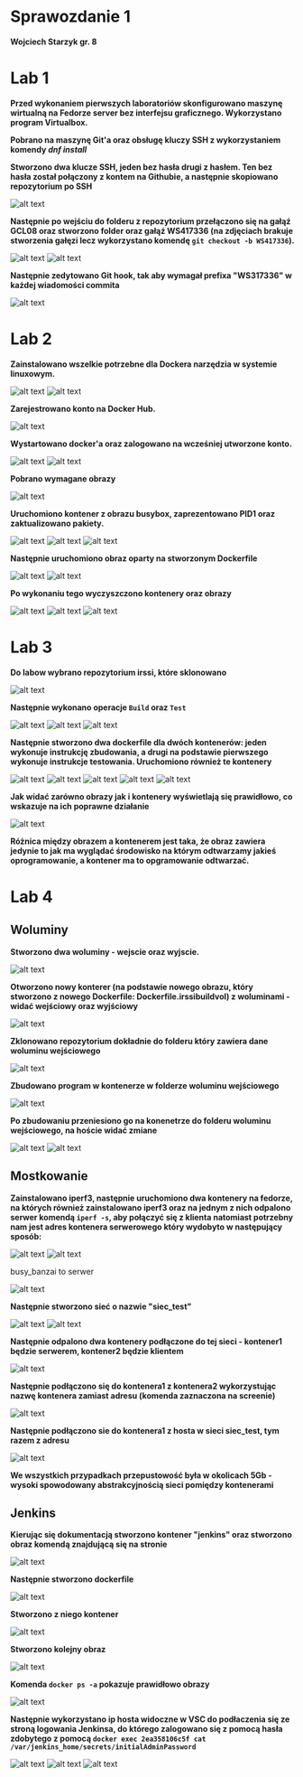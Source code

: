 # Sprawozdanie 1
**Wojciech Starzyk gr. 8**
# Lab 1
**Przed wykonaniem pierwszych laboratoriów skonfigurowano maszynę wirtualną na Fedorze server bez interfejsu graficznego. Wykorzystano program Virtualbox.**

**Pobrano na maszynę Git'a oraz obsługę kluczy SSH z wykorzystaniem komendy *dnf install***

**Stworzono dwa klucze SSH, jeden bez hasła drugi z hasłem. Ten bez hasła został połączony z kontem na Githubie, a następnie skopiowano repozytorium po SSH**

![alt text](<Zdjecia/lab 1/Zrzut ekranu 2025-03-04 194912.png>)


**Następnie po wejściu do folderu z repozytorium przełączono się na gałąź GCL08 oraz stworzono folder oraz gałąź WS417336 (na zdjęciach brakuje stworzenia gałęzi lecz wykorzystano komendę ```git checkout -b WS417336```).**

![alt text](<Zdjecia/lab 1/Zrzut ekranu 2025-03-10 205514.png>)
![alt text](<Zdjecia/lab 1/Zrzut ekranu 2025-03-10 211708.png>)


**Następnie zedytowano Git hook, tak aby wymagał prefixa "WS317336" w każdej wiadomości commita**

![alt text](<Zdjecia/lab 1/Zrzut ekranu 2025-03-20 113904.png>)


# Lab 2
**Zainstalowano wszelkie potrzebne dla Dockera narzędzia w systemie linuxowym.**

![alt text](<Zdjecia/lab 2/Zrzut ekranu 2025-03-11 183703.png>)
![alt text](<Zdjecia/lab 2/Zrzut ekranu 2025-03-11 183736.png>)


**Zarejestrowano konto na Docker Hub.**

![alt text](<Zdjecia/lab 2/Zrzut ekranu 2025-03-11 183918.png>)


**Wystartowano docker'a oraz zalogowano na wcześniej utworzone konto.**

![alt text](<Zdjecia/lab 2/Zrzut ekranu 2025-03-11 184710.png>)
![alt text](<Zdjecia/lab 2/Zrzut ekranu 2025-03-11 184719.png>)


**Pobrano wymagane obrazy**

![alt text](<Zdjecia/lab 2/Zrzut ekranu 2025-03-11 184819.png>)


**Uruchomiono kontener z obrazu busybox, zaprezentowano PID1 oraz zaktualizowano pakiety.**

![alt text](<Zdjecia/lab 2/Zrzut ekranu 2025-03-11 185014.png>)
![alt text](<Zdjecia/lab 2/Zrzut ekranu 2025-03-11 185342.png>)
![alt text](<Zdjecia/lab 2/Zrzut ekranu 2025-03-11 185352.png>)


**Następnie uruchomiono obraz oparty na stworzonym Dockerfile**

![alt text](<Zdjecia/lab 2/Zrzut ekranu 2025-03-11 185504.png>)
![alt text](<Zdjecia/lab 2/Zrzut ekranu 2025-03-11 190524.png>)


**Po wykonaniu tego wyczyszczono kontenery oraz obrazy**

![alt text](<Zdjecia/lab 2/Zrzut ekranu 2025-03-11 190640.png>)
![alt text](<Zdjecia/lab 2/Zrzut ekranu 2025-03-11 190729.png>)
![alt text](<Zdjecia/lab 2/Zrzut ekranu 2025-03-11 190814.png>)


# Lab 3
**Do labow wybrano repozytorium irssi, które sklonowano**

![alt text](<Zdjecia/lab 3/Zrzut ekranu 2025-03-18 175903.png>)


**Następnie wykonano operacje ```Build``` oraz ```Test```**

![alt text](<Zdjecia/lab 3/Zrzut ekranu 2025-03-18 184746.png>)
![alt text](<Zdjecia/lab 3/Zrzut ekranu 2025-03-18 185118.png>)
![alt text](<Zdjecia/lab 3/Zrzut ekranu 2025-03-18 185506.png>)


**Następnie stworzono dwa dockerfile dla dwóch kontenerów: jeden wykonuje instrukcję zbudowania, a drugi na podstawie pierwszego wykonuje instrukcje testowania. Uruchomiono również te kontenery**

![alt text](<Zdjecia/lab 3/Zrzut ekranu 2025-03-18 190305.png>)
![alt text](<Zdjecia/lab 3/Zrzut ekranu 2025-03-18 190658.png>)
![alt text](<Zdjecia/lab 3/Zrzut ekranu 2025-03-18 190809.png>)
![alt text](<Zdjecia/lab 3/Zrzut ekranu 2025-03-18 190815.png>)
![alt text](<Zdjecia/lab 3/Zrzut ekranu 2025-03-18 190823.png>)


**Jak widać zarówno obrazy jak i kontenery wyświetlają się prawidłowo, co wskazuje na ich poprawne działanie**

![alt text](<Zdjecia/lab 3/Zrzut ekranu 2025-03-20 122159.png>)


**Różnica między obrazem a kontenerem jest taka, że obraz zawiera jedynie to jak ma wyglądać środowisko na którym odtwarzamy jakieś oprogramowanie, a kontener ma to opgramowanie odtwarzać.**


# Lab 4
## Woluminy

**Stworzono dwa woluminy - wejscie oraz wyjscie.**

![alt text](<Zdjecia/lab 4/Zrzut ekranu 2025-03-25 171031.png>)


**Otworzono nowy konterer (na podstawie nowego obrazu, który stworzono z nowego Dockerfile: Dockerfile.irssibuildvol) z woluminami - widać wejściowy oraz wyjściowy**

![alt text](<Zdjecia/lab 4/Zrzut ekranu 2025-03-25 194117.png>)


**Zklonowano repozytorium dokładnie do folderu który zawiera dane woluminu wejściowego**

![alt text](<Zdjecia/lab 4/Zrzut ekranu 2025-03-25 194132.png>)


**Zbudowano program w kontenerze w folderze woluminu wejściowego**

![alt text](<Zdjecia/lab 4/Zrzut ekranu 2025-03-25 194512.png>)


**Po zbudowaniu przeniesiono go na konenetrze do folderu woluminu wejściowego, na hoście widać zmiane**

![alt text](<Zdjecia/lab 4/Zrzut ekranu 2025-03-25 194749.png>)
![alt text](<Zdjecia/lab 4/Zrzut ekranu 2025-03-25 194755.png>)


## Mostkowanie

**Zainstalowano iperf3, następnie uruchomiono dwa kontenery na fedorze, na których również zainstalowano iperf3 oraz na jednym z nich odpalono serwer komendą ```iperf -s```, aby połączyć się z klienta natomiast potrzebny nam jest adres kontenera serwerowego który wydobyto w następujący sposób:**

![alt text](<Zdjecia/lab 4/Zrzut ekranu 2025-03-26 105643.png>)
![alt text](<Zdjecia/lab 4/Zrzut ekranu 2025-03-26 105650.png>)

busy_banzai to serwer

![alt text](<Zdjecia/lab 4/Zrzut ekranu 2025-03-26 105702.png>)


**Następnie stworzono sieć o nazwie "siec_test"**

![alt text](<Zdjecia/lab 4/Zrzut ekranu 2025-03-26 105820.png>)
![alt text](<Zdjecia/lab 4/Zrzut ekranu 2025-03-26 105826.png>)


**Następnie odpalono dwa kontenery podłączone do tej sieci - kontener1 będzie serwerem, kontener2 będzie klientem**

![alt text](<Zdjecia/lab 4/Zrzut ekranu 2025-03-26 110114.png>)


**Następnie podłączono się do kontenera1 z kontenera2 wykorzystując nazwę kontenera zamiast adresu (komenda zaznaczona na screenie)**

![alt text](<Zdjecia/lab 4/Zrzut ekranu 2025-03-26 110211.png>)


**Następnie podłączono sie do kontenera1 z hosta w sieci siec_test, tym razem z adresu**

![alt text](<Zdjecia/lab 4/Zrzut ekranu 2025-03-26 110505.png>)


**We wszystkich przypadkach przepustowość była w okolicach 5Gb - wysoki spowodowany abstrakcyjnością sieci pomiędzy kontenerami**


## Jenkins

**Kierując się dokumentacją stworzono kontener "jenkins" oraz stworzono obraz komendą znajdującą się na stronie**

![alt text](<Zdjecia/lab 4/Zrzut ekranu 2025-03-26 110800.png>)


**Następnie stworzono dockerfile**

![alt text](<Zdjecia/lab 4/Zrzut ekranu 2025-03-26 111056.png>)


**Stworzono z niego kontener**

![alt text](<Zdjecia/lab 4/Zrzut ekranu 2025-03-26 111228.png>)


**Stworzono kolejny obraz**

![alt text](<Zdjecia/lab 4/Zrzut ekranu 2025-03-26 111244.png>)


**Komenda ```docker ps -a``` pokazuje prawidłowo obrazy**

![alt text](<Zdjecia/lab 4/Zrzut ekranu 2025-03-26 111301.png>)


**Następnie wykorzystano ip hosta widoczne w VSC do podłaczenia się ze stroną logowania Jenkinsa, do którego zalogowano się z pomocą hasła zdobytego z pomocą ```docker exec 2ea358106c5f cat /var/jenkins_home/secrets/initialAdminPassword```**

![alt text](<Zdjecia/lab 4/Zrzut ekranu 2025-03-26 111454.png>)
![alt text](<Zdjecia/lab 4/Zrzut ekranu 2025-03-26 111528.png>)
![alt text](<Zdjecia/lab 4/Zrzut ekranu 2025-03-26 111547.png>)
